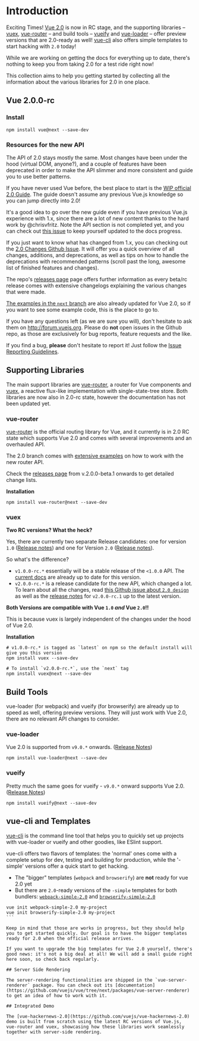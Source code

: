 # Introduction

Exciting Times! [Vue 2.0](https://github.com/vuejs/vue/releases) is now in RC stage, and the supporting libraries – [vuex](#vuex), [vue-router](#vue-router) – and build tools – [vueify](#vueify) and [vue-loader](#vue-loader) – offer preview versions that are 2.0-ready as well! [vue-cli](#vue-cli) also offers simple templates to start hacking with `2.0` today!

While we are working on getting the docs for everything up to date, there's nothing to keep you from taking 2.0 for a test ride right now!

This collection aims to help you getting started by collecting all the information about the various libraries for 2.0 in one place.

## Vue 2.0.0-rc

### Install
```
npm install vue@next --save-dev
```

### Resources for the new API

The API of 2.0 stays mostly the same. Most changes have been under the hood (virtual DOM, anyone?), and a couple of features have been deprecated in order to make the API slimmer and more consistent and guide you to use better patterns. 

If you have never used Vue before, the best place to start is the [WIP official 2.0 Guide](http://rc.vuejs.org/guide/). The guide doesn't assume any previous Vue.js knowledge so you can jump directly into 2.0!

It's a good idea to go over the new guide even if you have previous Vue.js experience with 1.x, since there are a lot of new content thanks to the hard work by @chrisvfritz. Note the API section is not completed yet, and you can check out [this issue](https://github.com/vuejs/vuejs.org/issues/319) to keep yourself updated to the docs progress.

If you just want to know what has changed from 1.x, you can checking out the [2.0 Changes Github Issue](https://github.com/vuejs/vue/issues/2873). It will offer you a quick overview of all changes, additions, and deprecations, as well as tips on how to handle the deprecations with recommended patterns (scroll past the long, awesome list of finished features and changes).

The repo's [releases page](https://github.com/vuejs/vue/releases) page offers further information as every beta/rc release comes with extensive changelogs explaining the various changes that were made.

[The examples in the `next` branch](https://github.com/vuejs/vue/tree/next/examples) are also already updated for Vue 2.0, so if you want to see some example code, this is the place to go to.

If you have any questions left (as we are sure you will), don't hesitate to ask them on http://forum.vuejs.org. Please do **not** open issues in the Github repo, as those are exclusively for bug reports, feature requests and the like.

If you find a bug, **please** don't hesitate to report it! Just follow the [Issue Reporting Guidelines](https://github.com/vuejs/vue/blob/dev/CONTRIBUTING.md#issue-reporting-guidelines).

## Supporting Libraries

The main support libraries are [vue-router](https://github.com/vuejs/vue-router), a router for Vue components and [vuex](https://github.com/vuejs/vuex), a reactive flux-like implementation with single-state-tree store. Both libraries are now also in 2.0-rc state, however the documentation has not been updated yet.

###  vue-router

[vue-router](https://github.com/vuejs/vue-router) is the official routing library for Vue, and it currently is in 2.0 RC state which supports Vue 2.0 and comes with several improvements and an overhauled API.

The 2.0 branch comes with [extensive examples](https://github.com/vuejs/vue-router/tree/next/examples) on how to work with the new router API.

Check the [releases page](https://github.com/vuejs/vue-router/releases) from v.2.0.0-beta.1 onwards to get detailed change lists.

**Installation**
```
npm install vue-router@next --save-dev
```

### vuex

**Two RC versions? What the heck?**

Yes, there are currently two separate Release candidates: one for version `1.0` ([Release notes](https://github.com/vuejs/vuex/releases/tag/v1.0.0-rc)) and one for Version `2.0` ([Release notes](https://github.com/vuejs/vuex/releases/tag/v2.0.0-rc.3)).

So what's the difference? 

* `v1.0.0-rc.*` essentially will be a stable release of the `<1.0.0` API. The [current docs](http://vuejs.github.io/vuex/) are already up to date for this version.
* `v2.0.0-rc.*` is a release candidate for the new API, which changed a lot. To learn about all the changes, read [this Github issue about `2.0 design`](https://github.com/vuejs/vuex/issues/236) as well as the [release notes](https://github.com/vuejs/vuex/releases) for `v2.0.0-rc.1` up to the latest version.
 
**Both Versions are compatible with Vue `1.0` *and* Vue `2.0`!!**

This is because vuex is largely independent of the changes under the hood of Vue 2.0.

**Installation**
```
# v1.0.0-rc.* is tagged as `latest` on npm so the default install will give you this version
npm install vuex --save-dev

# To install `v2.0.0-rc.*`, use the `next` tag
npm install vuex@next --save-dev
```

## Build Tools

vue-loader (for webpack) and vueify (for browserify) are already up to speed as well, offering preview versions. They will just work with Vue 2.0, there are no relevant API changes to consider.

### vue-loader

Vue 2.0 is supported from `v9.0.*` onwards. ([Release Notes](https://github.com/vuejs/vue-loader/releases))
```
npm install vue-loader@next --save-dev
```

### vueify

Pretty much the same goes for vueify - `v9.0.*` onward supports Vue 2.0. ([Release Notes](https://github.com/vuejs/vueify/releases))
```
npm install vueify@next --save-dev
```

## vue-cli and Templates

[vue-cli](https://github.com/vuejs/vuue-cli) is the command line tool that helps you to quickly set up projects with vue-loader or vueify and other goodies, like ESlint support.

vue-cli offers two flavors of templates: the 'normal' ones come with a complete setup for dev, testing and building for production, while the '-simple' versions offer a quick start to get hacking.

* The "bigger" templates (`webpack` and `browserify`) are **not** ready for vue 2.0 yet
* But there are `2.0`-ready versions of the `-simple` templates for both bundlers: [`webpack-simple-2.0`](https://github.com/vuejs-templates/webpack-simple-2.0) and [`browserify-simple-2.0`](https://github.com/vuejs-templates/browserify-simple-2.0)
````
vue init webpack-simple-2.0 my-project
vue init browserify-simple-2.0 my-project
```

Keep in mind that those are works in progress, but they should help you to get started quickly. Our goal is to have the bigger templates ready for 2.0 when the official release arrives.

If you want to upgrade the big templates for Vue 2.0 yourself, there's good news: it's not a big deal at all! We will add a small guide right here soon, so check back regularly.

## Server Side Rendering

The server-rendering functionalities are shipped in the `vue-server-renderer` package. You can check out its [documentation](https://github.com/vuejs/vue/tree/next/packages/vue-server-renderer) to get an idea of how to work with it.

## Integrated Demo

The [vue-hackernews-2.0](https://github.com/vuejs/vue-hackernews-2.0) demo is built from scratch using the latest RC versions of Vue.js, vue-router and vuex, showcasing how these libraries work seamlessly together with server-side rendering.